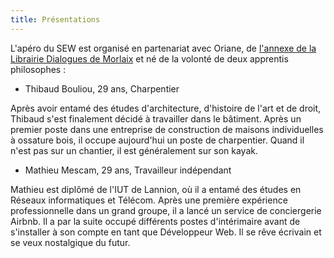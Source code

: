 ```yaml
---
title: Présentations
---
```

L'apéro du SEW est organisé en partenariat avec Oriane, de [l'annexe de la Librairie Dialogues de Morlaix](https://www.dialoguesmorlaix.com/) et né de la volonté de deux apprentis philosophes :

- Thibaud Bouliou, 29 ans, Charpentier

Après avoir entamé des études d'architecture, d'histoire de l'art et de droit, Thibaud s'est finalement décidé à travailler dans le bâtiment. Après un premier poste dans une entreprise de construction de maisons individuelles à ossature bois, il occupe aujourd'hui un poste de charpentier. Quand il n'est pas sur un chantier, il est généralement sur son kayak.

- Mathieu Mescam, 29 ans, Travailleur indépendant

Mathieu est diplômé de l'IUT de Lannion, où il a entamé des études en Réseaux informatiques et Télécom. Après une première expérience professionnelle dans un grand groupe, il a lancé un service de conciergerie Airbnb. Il a par la suite occupé différents postes d'intérimaire avant de s'installer à son compte en tant que Développeur Web. Il se rêve écrivain et se veux nostalgique du futur.
